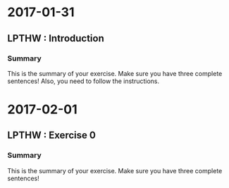 # 2017-01-31
## LPTHW : Introduction
### Summary
This is the summary of your exercise. Make sure you have three complete sentences! Also, you need to follow the instructions.

# 2017-02-01 
## LPTHW : Exercise 0
### Summary
This is the summary of your exercise. Make sure you have three complete sentences!

